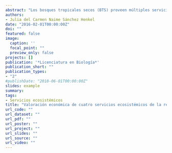 ```yaml
---
abstract: "Los bosques tropicales secos (BTS) proveen múltiples servicios ecosistémicos. Los beneficios de los servicios ecosistémicos que se obtienen de los BTS dependen tanto del estado del ecosistema como de su interacción con la sociedad. En las últimas décadas, debido a la deforestación y al cambio de uso de suelo, los bosques tropicales primarios están siendo reemplazados por bosques secundarios en diferentes etapas de desarrollo. Esto crea nuevos paisajes fragmentados que modifican el flujo de los servicios ecosistémicos. Para entender cómo es que estos cambios afectan el bienestar de la sociedad, es necesario evaluar los beneficios de los servicios ecosistémicos identificando a los actores involucrados en la generación y aprovechamiento de los servicios. La valoración económica es una herramienta útil para entender los cambios en los beneficios que recibe la sociedad de los servicios ecosistémicos, ya que permite asignar un valor monetario a estos beneficios. En este estudio se valoraron económicamente dos servicios de provisión y dos servicios de regulación de la región de Chamela, Jalisco. Los servicios ecosistémicos que se consideraron fueron: (1) productos múltiples, (2) forraje, (3) almacén de CO2, y (4) captura de CO2. Cada servicio ecosistémico se valoró a nivel de parcela, considerando ungradiente sucesional que incluyó cuatro estados sucesionales: el pastizal, el bosque secundario joven, el bosque secundario avanzado, y el bosque maduro. Utilizando diferentes métodos de valoración económica, se evaluaron los cambios en el valor económico a lo largo del gradiente sucesional y en función de las características socio- económicas de los beneficiarios de estos servicios. Los métodos de valoración económica que se utilizaron para valorar los servicios de provisión fueron la valoración por precios de mercado y la valoración contingente. Para valorar económicamente los servicios de regulación, se utilizaron los precios de mercado de CO2 y el costo social del CO2 Los resultados muestran que a lo largo del gradiente, aumenta el valor económico de los servicios de regulación, pero disminuye el valor económico de los servicios de provisión. El beneficio público que se obtiene de la regulación climática es superior al costo privado por la pérdida de los servicios de provisión. La disyuntiva económica entre los servicios de provisión y los de regulación es más importante en las etapas tempranas de la sucesión, cuando el beneficio público de los servicios de captura y almacén de CO2 es alto pero provoca simultáneamente la mayor pérdida de los servicios de provisión. Actualmente, los precios internacionales de CO2 no ofrecen una compensación económica suficiente para incentivar un cambio en la toma de decisiones de los propietarios que permita la regeneración de bosques secundarios. Para aumentar los servicios de regulación, un cambio en el sistema productivo hacia sistema agro-silvo- pastoriles es más viable ya que disminuiría las disyuntivas económicas observadas entre servicios de provisión y de regulación."
authors:
- Julia del Carmen Naime Sánchez Henkel
date: "2016-02-01T00:00:00Z"
doi: ""
featured: false
image:
  caption: ''
  focal_point: ""
  preview_only: false
projects: []
publication: '*Licenciatura en Biología*'
publication_short: ""
publication_types:
- "2"
#publishDate: "2018-06-01T00:00:00Z"
slides: example
summary: 
tags:
- Servicios ecosistémicos
title: "Valoración económica de cuatro servicios ecosistémicos de la región de Chamela, Jalisco, México."
url_code: ""
url_dataset: ""
url_pdf: ""
url_poster: ""
url_project: ""
url_slides: ""
url_source: ""
url_video: ""
---
```

